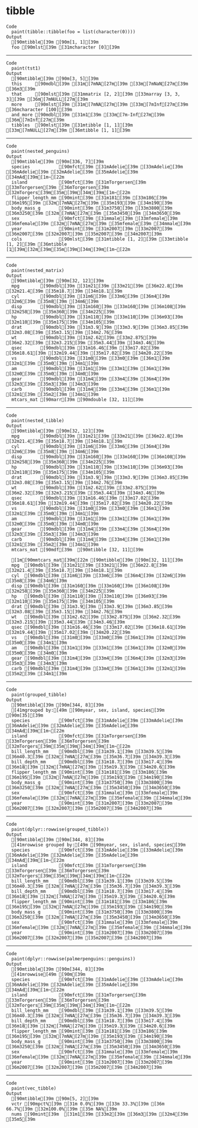 # tibble

    Code
      paint(tibble::tibble(foo = list(character(0))))
    Output
      [90mtibble[39m [90m[1, 1][39m 
      foo [90mlst[39m [31mcharacter [0][39m 

---

    Code
      paint(tst1)
    Output
      [90mtibble[39m [90m[3, 5][39m 
      this     [90mdbl[39m [31m[7mNA[27m[39m [33m[7mNaN[27m[39m [36m3[39m
      that     [90mlst[39m [31mmatrix [2, 2][39m [33marray [3, 3, 3][39m [36m[7mNULL[27m[39m
      more     [90mlst[39m [31m[7mNA[27m[39m [33m[7mInf[27m[39m [36mcharacter [100][39m
      and_more [90mdbl[39m [31m1[39m [33m[7m-Inf[27m[39m [36m[7mInf[27m[39m
      tibbles  [90mlst[39m [31mtibble [1, 1][39m [33m[7mNULL[27m[39m [36mtibble [1, 1][39m 

---

    Code
      paint(nested_penguins)
    Output
      [90mtibble[39m [90m[336, 7][39m 
      species           [90mfct[39m [31mAdelie[39m [33mAdelie[39m [36mAdelie[39m [32mAdelie[39m [35mAdelie[39m [34mAd[39m[1m~[22m
      island            [90mfct[39m [31mTorgersen[39m [33mTorgersen[39m [36mTorgersen[39m [32mTorgers[39m[35m[39m[34m[39m[1m~[22m
      flipper_length_mm [90mint[39m [31m181[39m [33m186[39m [36m195[39m [32m[7mNA[27m[39m [35m193[39m [34m190[39m
      body_mass_g       [90mint[39m [31m3750[39m [33m3800[39m [36m3250[39m [32m[7mNA[27m[39m [35m3450[39m [34m3650[39m
      sex               [90mfct[39m [31mmale[39m [33mfemale[39m [36mfemale[39m [32m[7mNA[27m[39m [35mfemale[39m [34mmale[39m
      year              [90mint[39m [31m2007[39m [33m2007[39m [36m2007[39m [32m2007[39m [35m2007[39m [34m2007[39m
      cols              [90mlst[39m [31mtibble [1, 2][39m [33mtibble [1, 2][39m [36mtibble [1[39m[32m[39m[35m[39m[34m[39m[1m~[22m 

---

    Code
      paint(nested_matrix)
    Output
      [90mtibble[39m [90m[32, 12][39m 
      mpg        [90mdbl[39m [31m21[39m [33m21[39m [36m22.8[39m [32m21.4[39m [35m18.7[39m [34m18.1[39m
      cyl        [90mdbl[39m [31m6[39m [33m6[39m [36m4[39m [32m6[39m [35m8[39m [34m6[39m
      disp       [90mdbl[39m [31m160[39m [33m160[39m [36m108[39m [32m258[39m [35m360[39m [34m225[39m
      hp         [90mdbl[39m [31m110[39m [33m110[39m [36m93[39m [32m110[39m [35m175[39m [34m105[39m
      drat       [90mdbl[39m [31m3.9[39m [33m3.9[39m [36m3.85[39m [32m3.08[39m [35m3.15[39m [34m2.76[39m
      wt         [90mdbl[39m [31m2.62[39m [33m2.875[39m [36m2.32[39m [32m3.215[39m [35m3.44[39m [34m3.46[39m
      qsec       [90mdbl[39m [31m16.46[39m [33m17.02[39m [36m18.61[39m [32m19.44[39m [35m17.02[39m [34m20.22[39m
      vs         [90mdbl[39m [31m0[39m [33m0[39m [36m1[39m [32m1[39m [35m0[39m [34m1[39m
      am         [90mdbl[39m [31m1[39m [33m1[39m [36m1[39m [32m0[39m [35m0[39m [34m0[39m
      gear       [90mdbl[39m [31m4[39m [33m4[39m [36m4[39m [32m3[39m [35m3[39m [34m3[39m
      carb       [90mdbl[39m [31m4[39m [33m4[39m [36m1[39m [32m1[39m [35m2[39m [34m1[39m
      mtcars_mat [90marr[39m [90mdouble [32, 11][39m 

---

    Code
      paint(nested_tibble)
    Output
      [90mtibble[39m [90m[32, 12][39m 
      mpg        [90mdbl[39m [31m21[39m [33m21[39m [36m22.8[39m [32m21.4[39m [35m18.7[39m [34m18.1[39m
      cyl        [90mdbl[39m [31m6[39m [33m6[39m [36m4[39m [32m6[39m [35m8[39m [34m6[39m
      disp       [90mdbl[39m [31m160[39m [33m160[39m [36m108[39m [32m258[39m [35m360[39m [34m225[39m
      hp         [90mdbl[39m [31m110[39m [33m110[39m [36m93[39m [32m110[39m [35m175[39m [34m105[39m
      drat       [90mdbl[39m [31m3.9[39m [33m3.9[39m [36m3.85[39m [32m3.08[39m [35m3.15[39m [34m2.76[39m
      wt         [90mdbl[39m [31m2.62[39m [33m2.875[39m [36m2.32[39m [32m3.215[39m [35m3.44[39m [34m3.46[39m
      qsec       [90mdbl[39m [31m16.46[39m [33m17.02[39m [36m18.61[39m [32m19.44[39m [35m17.02[39m [34m20.22[39m
      vs         [90mdbl[39m [31m0[39m [33m0[39m [36m1[39m [32m1[39m [35m0[39m [34m1[39m
      am         [90mdbl[39m [31m1[39m [33m1[39m [36m1[39m [32m0[39m [35m0[39m [34m0[39m
      gear       [90mdbl[39m [31m4[39m [33m4[39m [36m4[39m [32m3[39m [35m3[39m [34m3[39m
      carb       [90mdbl[39m [31m4[39m [33m4[39m [36m1[39m [32m1[39m [35m2[39m [34m1[39m
      mtcars_mat [90mdf[39m  [90mtibble [32, 11][39m 
      
      [1m[90mmtcars_mat[39m[22m [90mtibble[39m [90m[32, 11][39m 
      mpg  [90mdbl[39m [31m21[39m [33m21[39m [36m22.8[39m [32m21.4[39m [35m18.7[39m [34m18.1[39m
      cyl  [90mdbl[39m [31m6[39m [33m6[39m [36m4[39m [32m6[39m [35m8[39m [34m6[39m
      disp [90mdbl[39m [31m160[39m [33m160[39m [36m108[39m [32m258[39m [35m360[39m [34m225[39m
      hp   [90mdbl[39m [31m110[39m [33m110[39m [36m93[39m [32m110[39m [35m175[39m [34m105[39m
      drat [90mdbl[39m [31m3.9[39m [33m3.9[39m [36m3.85[39m [32m3.08[39m [35m3.15[39m [34m2.76[39m
      wt   [90mdbl[39m [31m2.62[39m [33m2.875[39m [36m2.32[39m [32m3.215[39m [35m3.44[39m [34m3.46[39m
      qsec [90mdbl[39m [31m16.46[39m [33m17.02[39m [36m18.61[39m [32m19.44[39m [35m17.02[39m [34m20.22[39m
      vs   [90mdbl[39m [31m0[39m [33m0[39m [36m1[39m [32m1[39m [35m0[39m [34m1[39m
      am   [90mdbl[39m [31m1[39m [33m1[39m [36m1[39m [32m0[39m [35m0[39m [34m0[39m
      gear [90mdbl[39m [31m4[39m [33m4[39m [36m4[39m [32m3[39m [35m3[39m [34m3[39m
      carb [90mdbl[39m [31m4[39m [33m4[39m [36m1[39m [32m1[39m [35m2[39m [34m1[39m 

---

    Code
      paint(grouped_tibble)
    Output
      [90mtibble[39m [90m[344, 8][39m 
      [41mgrouped by:[49m [90myear, sex, island, species[39m [90m[35][39m 
      species           [90mfct[39m [31mAdelie[39m [33mAdelie[39m [36mAdelie[39m [32mAdelie[39m [35mAdelie[39m [34mAd[39m[1m~[22m
      island            [90mfct[39m [31mTorgersen[39m [33mTorgersen[39m [36mTorgersen[39m [32mTorgers[39m[35m[39m[34m[39m[1m~[22m
      bill_length_mm    [90mdbl[39m [31m39.1[39m [33m39.5[39m [36m40.3[39m [32m[7mNA[27m[39m [35m36.7[39m [34m39.3[39m
      bill_depth_mm     [90mdbl[39m [31m18.7[39m [33m17.4[39m [36m18[39m [32m[7mNA[27m[39m [35m19.3[39m [34m20.6[39m
      flipper_length_mm [90mint[39m [31m181[39m [33m186[39m [36m195[39m [32m[7mNA[27m[39m [35m193[39m [34m190[39m
      body_mass_g       [90mint[39m [31m3750[39m [33m3800[39m [36m3250[39m [32m[7mNA[27m[39m [35m3450[39m [34m3650[39m
      sex               [90mfct[39m [31mmale[39m [33mfemale[39m [36mfemale[39m [32m[7mNA[27m[39m [35mfemale[39m [34mmale[39m
      year              [90mint[39m [31m2007[39m [33m2007[39m [36m2007[39m [32m2007[39m [35m2007[39m [34m2007[39m 

---

    Code
      paint(dplyr::rowwise(grouped_tibble))
    Output
      [90mtibble[39m [90m[344, 8][39m 
      [41mrowwise grouped by:[49m [90myear, sex, island, species[39m 
      species           [90mfct[39m [31mAdelie[39m [33mAdelie[39m [36mAdelie[39m [32mAdelie[39m [35mAdelie[39m [34mAd[39m[1m~[22m
      island            [90mfct[39m [31mTorgersen[39m [33mTorgersen[39m [36mTorgersen[39m [32mTorgers[39m[35m[39m[34m[39m[1m~[22m
      bill_length_mm    [90mdbl[39m [31m39.1[39m [33m39.5[39m [36m40.3[39m [32m[7mNA[27m[39m [35m36.7[39m [34m39.3[39m
      bill_depth_mm     [90mdbl[39m [31m18.7[39m [33m17.4[39m [36m18[39m [32m[7mNA[27m[39m [35m19.3[39m [34m20.6[39m
      flipper_length_mm [90mint[39m [31m181[39m [33m186[39m [36m195[39m [32m[7mNA[27m[39m [35m193[39m [34m190[39m
      body_mass_g       [90mint[39m [31m3750[39m [33m3800[39m [36m3250[39m [32m[7mNA[27m[39m [35m3450[39m [34m3650[39m
      sex               [90mfct[39m [31mmale[39m [33mfemale[39m [36mfemale[39m [32m[7mNA[27m[39m [35mfemale[39m [34mmale[39m
      year              [90mint[39m [31m2007[39m [33m2007[39m [36m2007[39m [32m2007[39m [35m2007[39m [34m2007[39m 

---

    Code
      paint(dplyr::rowwise(palmerpenguins::penguins))
    Output
      [90mtibble[39m [90m[344, 8][39m 
      [41mrowwise[49m [90m[39m 
      species           [90mfct[39m [31mAdelie[39m [33mAdelie[39m [36mAdelie[39m [32mAdelie[39m [35mAdelie[39m [34mAd[39m[1m~[22m
      island            [90mfct[39m [31mTorgersen[39m [33mTorgersen[39m [36mTorgersen[39m [32mTorgers[39m[35m[39m[34m[39m[1m~[22m
      bill_length_mm    [90mdbl[39m [31m39.1[39m [33m39.5[39m [36m40.3[39m [32m[7mNA[27m[39m [35m36.7[39m [34m39.3[39m
      bill_depth_mm     [90mdbl[39m [31m18.7[39m [33m17.4[39m [36m18[39m [32m[7mNA[27m[39m [35m19.3[39m [34m20.6[39m
      flipper_length_mm [90mint[39m [31m181[39m [33m186[39m [36m195[39m [32m[7mNA[27m[39m [35m193[39m [34m190[39m
      body_mass_g       [90mint[39m [31m3750[39m [33m3800[39m [36m3250[39m [32m[7mNA[27m[39m [35m3450[39m [34m3650[39m
      sex               [90mfct[39m [31mmale[39m [33mfemale[39m [36mfemale[39m [32m[7mNA[27m[39m [35mfemale[39m [34mmale[39m
      year              [90mint[39m [31m2007[39m [33m2007[39m [36m2007[39m [32m2007[39m [35m2007[39m [34m2007[39m 

---

    Code
      paint(vec_tibble)
    Output
      [90mtibble[39m [90m[5, 2][39m 
      vctr [90mpct%[39m [31m 0.0%[39m [33m 33.3%[39m [36m 66.7%[39m [32m100.0%[39m [35m NA%[39m
      nums [90mint[39m  [31m1[39m [33m2[39m [36m3[39m [32m4[39m [35m5[39m 

